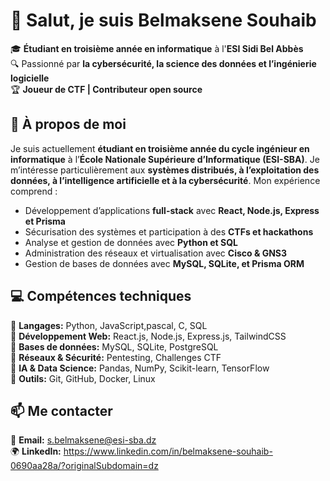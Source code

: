 
# 👋 Salut, je suis **Belmaksene Souhaib**  


🎓 **Étudiant en troisième année en informatique** à l'**ESI Sidi Bel Abbès**  
🔍 Passionné par **la cybersécurité, la science des données et l’ingénierie logicielle**  
🏆 **Joueur de CTF | Contributeur open source**  

## 🚀 À propos de moi  
Je suis actuellement **étudiant en troisième année du cycle ingénieur en informatique** à l’**École Nationale Supérieure d’Informatique (ESI-SBA)**. Je m’intéresse particulièrement aux **systèmes distribués, à l’exploitation des données, à l’intelligence artificielle et à la cybersécurité**. Mon expérience comprend :  
- Développement d’applications **full-stack** avec **React, Node.js, Express et Prisma**  
- Sécurisation des systèmes et participation à des **CTFs et hackathons**  
- Analyse et gestion de données avec **Python et SQL**  
- Administration des réseaux et virtualisation avec **Cisco & GNS3**  
- Gestion de bases de données avec **MySQL, SQLite, et Prisma ORM**  

## 💻 Compétences techniques  
🔹 **Langages:** Python, JavaScript,pascal, C, SQL  
🔹 **Développement Web:** React.js, Node.js, Express.js, TailwindCSS  
🔹 **Bases de données:** MySQL, SQLite, PostgreSQL  
🔹 **Réseaux & Sécurité:** Pentesting, Challenges CTF  
🔹 **IA & Data Science:** Pandas, NumPy, Scikit-learn, TensorFlow  
🔹 **Outils:** Git, GitHub, Docker, Linux  
 

## 📫 Me contacter  
📧 **Email:** [s.belmaksene@esi-sba.dz](mailto:s.belmaksene@esi-sba.dz)  
🌍 **LinkedIn:** https://www.linkedin.com/in/belmaksene-souhaib-0690aa28a/?originalSubdomain=dz  


<!---
souhaibmk22/souhaibmk22 is a ✨ special ✨ repository because its `README.md` (this file) appears on your GitHub profile.
You can click the Preview link to take a look at your changes.
--->
